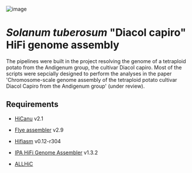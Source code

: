 ![image](https://user-images.githubusercontent.com/7807130/143060785-f3cd9f11-19d0-44ca-9612-f1968125b4a4.png)


*Solanum tuberosum* "Diacol capiro" HiFi genome assembly
=

The pipelines were built in the project resolving the genome of a tetraploid potato from the Andigenum group, the cultivar Diacol capiro. Most of the scripts were sepcially designed to perform the analyses in the paper 'Chromosome-scale genome assembly of the tetraploid potato cultivar Diacol Capiro from the Andigenum group' (under review).


Requirements
-

- [HiCanu](https://github.com/marbl/canu) v2.1

- [Flye assembler](https://github.com/fenderglass/Flye) v2.9

- [Hifiasm](https://github.com/chhylp123/hifiasm) v0.12-r304

- [IPA HiFi Genome Assembler](https://github.com/PacificBiosciences/pbipa) v1.3.2 

- [ALLHiC](https://github.com/tangerzhang/ALLHiC)







